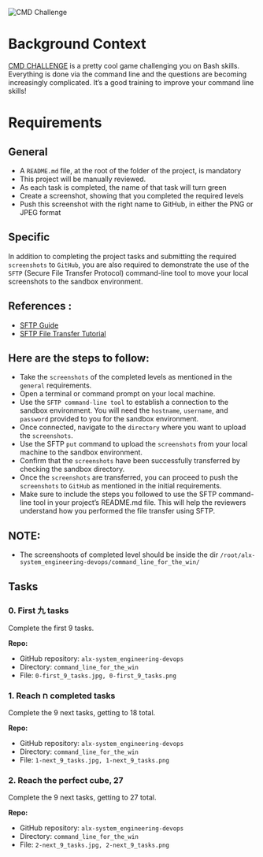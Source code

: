 ![CMD Challenge](https://s3.amazonaws.com/intranet-projects-files/holbertonschool-sysadmin_devops/324/06AChAO.png)

# Background Context

[CMD CHALLENGE](https://intranet.alxswe.com/rltoken/a83_NOBEtXgFr1Yqej0HYA) is a pretty cool game challenging you on Bash skills. Everything is done via the command line and the questions are becoming increasingly complicated. It’s a good training to improve your command line skills!

# Requirements

## General
- A `README.md` file, at the root of the folder of the project, is mandatory
- This project will be manually reviewed.
- As each task is completed, the name of that task will turn green
- Create a screenshot, showing that you completed the required levels
- Push this screenshot with the right name to GitHub, in either the PNG or JPEG format

## Specific
In addition to completing the project tasks and submitting the required `screenshots` to `GitHub`, you are also required to demonstrate the use of the `SFTP` (Secure File Transfer Protocol) command-line tool to move your local screenshots to the sandbox environment.

## References :
- [SFTP Guide](https://intranet.alxswe.com/rltoken/OwMT_ctWdMI7L6JFzLvVKQ)
- [SFTP File Transfer Tutorial](https://intranet.alxswe.com/rltoken/aTKBzKWZ5EI-qZjJVblUzg)

## Here are the steps to follow:
- Take the `screenshots` of the completed levels as mentioned in the `general` requirements.
- Open a terminal or command prompt on your local machine.
- Use the `SFTP command-line tool` to establish a connection to the sandbox environment. You will need the `hostname`, `username`, and `password` provided to you for the sandbox environment.
- Once connected, navigate to the `directory` where you want to upload the `screenshots`.
- Use the SFTP `put` command to upload the `screenshots` from your local machine to the sandbox environment.
- Confirm that the `screenshots` have been successfully transferred by checking the sandbox directory.
- Once the `screenshots` are transferred, you can proceed to push the `screenshots` to `GitHub` as mentioned in the initial requirements.
- Make sure to include the steps you followed to use the SFTP command-line tool in your project’s README.md file. This will help the reviewers understand how you performed the file transfer using SFTP.

## NOTE:
- The screenshoots of completed level should be inside the dir `/root/alx-system_engineering-devops/command_line_for_the_win/`

## Tasks

### 0. First 九 tasks

Complete the first 9 tasks.

**Repo:**
- GitHub repository: `alx-system_engineering-devops`
- Directory: `command_line_for_the_win`
- File: `0-first_9_tasks.jpg, 0-first_9_tasks.png`

### 1. Reach ח completed tasks

Complete the 9 next tasks, getting to 18 total.

**Repo:**
- GitHub repository: `alx-system_engineering-devops`
- Directory: `command_line_for_the_win`
- File: `1-next_9_tasks.jpg, 1-next_9_tasks.png`

### 2. Reach the perfect cube, 27

Complete the 9 next tasks, getting to 27 total.

**Repo:**
- GitHub repository: `alx-system_engineering-devops`
- Directory: `command_line_for_the_win`
- File: `2-next_9_tasks.jpg, 2-next_9_tasks.png`
